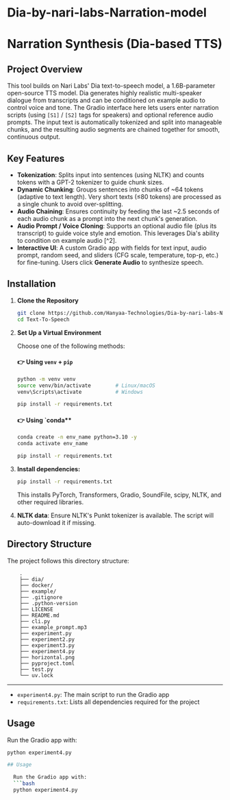 # Dia-by-nari-labs-Narration-model  
# Narration Synthesis (Dia-based TTS)

## Project Overview

This tool builds on Nari Labs' Dia text-to-speech model, a 1.6B-parameter open-source TTS model. Dia generates highly realistic multi-speaker dialogue from transcripts and can be conditioned on example audio to control voice and tone. The Gradio interface here lets users enter narration scripts (using `[S1]` / `[S2]` tags for speakers) and optional reference audio prompts. The input text is automatically tokenized and split into manageable chunks, and the resulting audio segments are chained together for smooth, continuous output.

## Key Features

* **Tokenization**: Splits input into sentences (using NLTK) and counts tokens with a GPT-2 tokenizer to guide chunk sizes.
* **Dynamic Chunking**: Groups sentences into chunks of ~64 tokens (adaptive to text length). Very short texts (≤80 tokens) are processed as a single chunk to avoid over-splitting.
* **Audio Chaining**: Ensures continuity by feeding the last ~2.5 seconds of each audio chunk as a prompt into the next chunk's generation.
* **Audio Prompt / Voice Cloning**: Supports an optional audio file (plus its transcript) to guide voice style and emotion. This leverages Dia's ability to condition on example audio [^2].
* **Interactive UI**: A custom Gradio app with fields for text input, audio prompt, random seed, and sliders (CFG scale, temperature, top-p, etc.) for fine-tuning. Users click **Generate Audio** to synthesize speech.

## Installation

1. **Clone the Repository**

    ```bash
    git clone https://github.com/Hanyaa-Technologies/Dia-by-nari-labs-Narration-model.git
    cd Text-To-Speech
    ```

2. **Set Up a Virtual Environment**

    Choose one of the following methods:

    #### 👉 Using `venv` + `pip`

    ```bash
    python -m venv venv
    source venv/bin/activate        # Linux/macOS
    venv\Scripts\activate           # Windows
    
    pip install -r requirements.txt
    ```

    #### 👉 Using `conda**

    ```bash
    conda create -n env_name python=3.10 -y
    conda activate env_name
    
    pip install -r requirements.txt
    ```

3. **Install dependencies:**

    ```bash
    pip install -r requirements.txt
    ```
    This installs PyTorch, Transformers, Gradio, SoundFile, scipy, NLTK, and other required libraries.

4. **NLTK data**: Ensure NLTK's Punkt tokenizer is available. The script will auto-download it if missing.

## Directory Structure

The project follows this directory structure:
  ```
      .
      ├── dia/
      ├── docker/
      ├── example/
      ├── .gitignore
      ├── .python-version
      ├── LICENSE
      ├── README.md
      ├── cli.py
      ├── example_prompt.mp3
      ├── experiment.py
      ├── experiment2.py
      ├── experiment3.py
      ├── experiment4.py
      ├── horizontal.png
      ├── pyproject.toml
      ├── test.py
      └── uv.lock
  ```
  ---
- `experiment4.py`: The main script to run the Gradio app  
- `requirements.txt`: Lists all dependencies required for the project  

## Usage

Run the Gradio app with:

```bash
python experiment4.py

## Usage

  Run the Gradio app with:
  ```bash
  python experiment4.py
```
